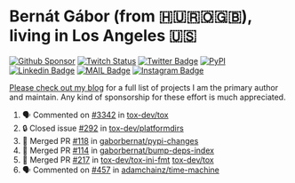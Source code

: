 # Bernát Gábor (from 🇭🇺🇷🇴🇬🇧), living in Los Angeles 🇺🇸

[![Github Sponsor](https://img.shields.io/static/v1?label=Sponsor&message=%E2%9D%A4&logo=GitHub&link=https://github.com/sponsors/gaborbernat&style=flat-square)](https://github.com/sponsors/gaborbernat)
[![Twitch Status](https://img.shields.io/twitch/status/gaborbernat?style=flat-square)](https://www.twitch.tv/gaborbernat)
[![Twitter Badge](https://img.shields.io/badge/-@gjbernat-1ca0f1?style=flat-square&labelColor=1ca0f1&logo=twitter&logoColor=white&link=https://twitter.com/gjbernat)](https://twitter.com/gjbernat)
[![PyPI](https://img.shields.io/badge/-gaborbernat-0073b7?style=flat-square&logo=Python&logoColor=white&link=https://pypi.org/user/gaborbernat/)](https://pypi.org/user/gaborbernat/)
[![Linkedin Badge](https://img.shields.io/badge/-gaborbernat-blue?style=flat-square&logo=Linkedin&logoColor=white&link=https://www.linkedin.com/in/gaborbernat/)](https://www.linkedin.com/in/gaborbernat/)
[![MAIL Badge](https://img.shields.io/badge/-gaborjbernat@gmail.com-c14438?style=flat-square&logo=Gmail&logoColor=white&link=mailto:gaborjbernat@gmail.com)](mailto:gaborjbernat@gmail.com)
[![Instagram Badge](https://img.shields.io/badge/-@gabor__bernat-845EC2?style=flat-square&labelColor=white&logo=Instagram&link=https://instagram.com/gabor_bernat/)](https://instagram.com/gabor_bernat)

[Please check out my blog](https://bernat.tech/about/) for a full list of projects I am the primary author and maintain.
Any kind of sponsorship for these effort is much appreciated.

<!--START_SECTION:activity-->

1. 🗣 Commented on [#3342](https://github.com/tox-dev/tox/pull/3342#issuecomment-2341448104) in [tox-dev/tox](https://github.com/tox-dev/tox)
2. 🔒 Closed issue [#292](https://github.com/tox-dev/platformdirs/issues/292) in [tox-dev/platformdirs](https://github.com/tox-dev/platformdirs)
3. 🎉 Merged PR [#118](https://github.com/gaborbernat/pypi-changes/pull/118) in [gaborbernat/pypi-changes](https://github.com/gaborbernat/pypi-changes)
4. 🎉 Merged PR [#114](https://github.com/gaborbernat/bump-deps-index/pull/114) in [gaborbernat/bump-deps-index](https://github.com/gaborbernat/bump-deps-index)
5. 🎉 Merged PR [#217](https://github.com/tox-dev/tox-ini-fmt/pull/217) in [tox-dev/tox-ini-fmt](https://github.com/tox-dev/tox-ini-fmt)
   [tox-dev/tox](https://github.com/tox-dev/tox)
5. 🗣 Commented on [#457](https://github.com/adamchainz/time-machine/pull/457#issuecomment-2197730644) in
[adamchainz/time-machine](https://github.com/adamchainz/time-machine)
<!--END_SECTION:activity-->
